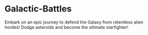 # Galactic-Battles
Embark on an epic journey to defend the Galaxy from relentless alien hordes! Dodge asteroids and become the ultimate starfighter!
